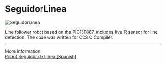 # SeguidorLinea

![SeguidorLinea](https://i2.wp.com/palmacas.com/wp-content/uploads/post29_1.jpg?resize=1536,1152&ssl=1)

Line follower robot based on the PIC16F887, includes five IR sensor for line detection. The code was written for CCS C Compiler.

---
More information:  
[Robot Seguidor de Línea [Spanish]](https://palmacas.com/robot-seguidor-de-linea/)
